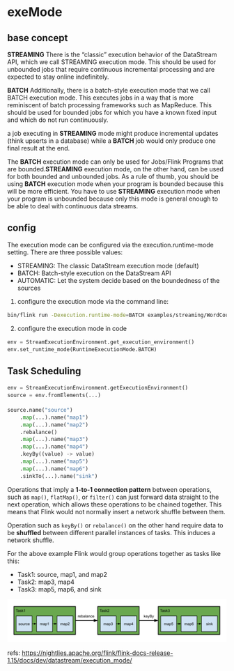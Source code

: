 # exeMode



## base concept
**STREAMING**
There is the “classic” execution behavior of the DataStream API, which we call STREAMING execution mode. This should be used for unbounded jobs that require continuous incremental processing and are expected to stay online indefinitely.

**BATCH**
Additionally, there is a batch-style execution mode that we call BATCH execution mode. This executes jobs in a way that is more reminiscent of batch processing frameworks such as MapReduce. This should be used for bounded jobs for which you have a known fixed input and which do not run continuously.

a job executing in **STREAMING** mode might produce incremental updates (think upserts in a database) while a **BATCH** job would only produce one final result at the end.

The **BATCH** execution mode can only be used for Jobs/Flink Programs that are bounded.**STREAMING** execution mode, on the other hand, can be used for both bounded and unbounded jobs.
As a rule of thumb, you should be using **BATCH** execution mode when your program is bounded because this will be more efficient. You have to use **STREAMING** execution mode when your program is unbounded because only this mode is general enough to be able to deal with continuous data streams.

## config
The execution mode can be configured via the execution.runtime-mode setting. There are three possible values:
- STREAMING: The classic DataStream execution mode (default)
- BATCH: Batch-style execution on the DataStream API
- AUTOMATIC: Let the system decide based on the boundedness of the sources


1. configure the execution mode via the command line:
```sh
bin/flink run -Dexecution.runtime-mode=BATCH examples/streaming/WordCount.jar
```

2.  configure the execution mode in code
```python
env = StreamExecutionEnvironment.get_execution_environment()
env.set_runtime_mode(RuntimeExecutionMode.BATCH)
```

## Task Scheduling
```python
env = StreamExecutionEnvironment.getExecutionEnvironment()
source = env.fromElements(...)

source.name("source")
    .map(...).name("map1")
    .map(...).name("map2")
    .rebalance()
    .map(...).name("map3")
    .map(...).name("map4")
    .keyBy((value) -> value)
    .map(...).name("map5")
    .map(...).name("map6")
    .sinkTo(...).name("sink")
```

Operations that imply a **1-to-1 connection pattern** between operations, such as `map()`, `flatMap()`, or `filter()` can just forward data straight to the next operation, which allows these operations to be chained together. This means that Flink would not normally insert a network shuffle between them.

Operation such as `keyBy()` or `rebalance()` on the other hand require data to be **shuffled** between different parallel instances of tasks. This induces a network shuffle.

For the above example Flink would group operations together as tasks like this:

- Task1: source, map1, and map2
- Task2: map3, map4
- Task3: map5, map6, and sink

![](./pyflink_exeMode/1.svg)





refs:
https://nightlies.apache.org/flink/flink-docs-release-1.15/docs/dev/datastream/execution_mode/